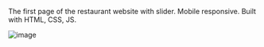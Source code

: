 The first page of the restaurant website with slider. Mobile responsive. Built with HTML, CSS, JS.

![image](https://user-images.githubusercontent.com/42185328/120461232-82b5c180-c3a2-11eb-9cea-131abe0cb542.png)
